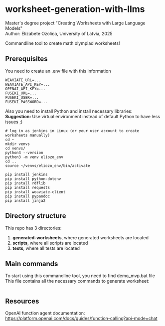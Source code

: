# worksheet-generation-with-llms
Master's degree project "Creating Worksheets with Large Language Models"  
Author: Elizabete Ozoliņa, University of Latvia, 2025  

Commandline tool to create math olympiad worksheets!

## Prerequisites

You need to create an .env file with this information
```
WEAVIATE_URL=...
WEAVIATE_API_KEY=...
OPENAI_API_KEY=...
FUSEKI_URL=...
FUSEKI_USER=...
FUSEKI_PASSWORD=...
```

Also you need to install Python and install necessary libraries:  
**Suggestion:** Use virtual environment instead of default Python to have less issues ;)  
```
# log in as jenkins in Linux (or your user account to create worksheets manually)
cd ~
mkdir venvs
cd venvs/
python3 --version
python3 -m venv eliozo_env
cd ..
source ~/venvs/eliozo_env/bin/activate
```

```
pip install jenkins
pip install python-dotenv
pip install rdflib
pip install requests
pip install weaviate-client
pip install pypandoc
pip install jinja2
```

## Directory structure
This repo has 3 directories:
1) **generated-worksheets**, where generated worksheets are located
2) **scripts**, where all scripts are located
3) **tests**, where all tests are located

## Main commands 
To start using this commandline tool, you need to find demo_mvp.bat file
This file contains all the necessary commands to generate worksheet:
```

```

## Resources
OpenAI function agent documentation: https://platform.openai.com/docs/guides/function-calling?api-mode=chat


